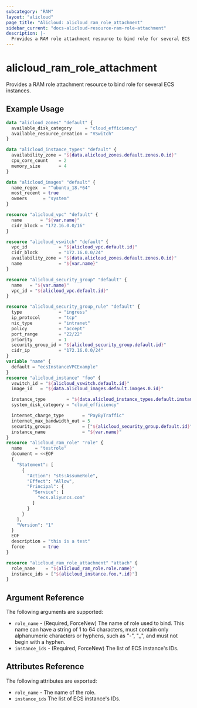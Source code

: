 ```yaml
---
subcategory: "RAM"
layout: "alicloud"
page_title: "Alicloud: alicloud_ram_role_attachment"
sidebar_current: "docs-alicloud-resource-ram-role-attachment"
description: |-
  Provides a RAM role attachment resource to bind role for several ECS instances.
---
```


# alicloud\_ram\_role\_attachment

Provides a RAM role attachment resource to bind role for several ECS instances.

## Example Usage

```terraform
data "alicloud_zones" "default" {
  available_disk_category     = "cloud_efficiency"
  available_resource_creation = "VSwitch"
}

data "alicloud_instance_types" "default" {
  availability_zone = "${data.alicloud_zones.default.zones.0.id}"
  cpu_core_count    = 2
  memory_size       = 4
}

data "alicloud_images" "default" {
  name_regex  = "^ubuntu_18.*64"
  most_recent = true
  owners      = "system"
}

resource "alicloud_vpc" "default" {
  name       = "${var.name}"
  cidr_block = "172.16.0.0/16"
}

resource "alicloud_vswitch" "default" {
  vpc_id            = "${alicloud_vpc.default.id}"
  cidr_block        = "172.16.0.0/24"
  availability_zone = "${data.alicloud_zones.default.zones.0.id}"
  name              = "${var.name}"
}

resource "alicloud_security_group" "default" {
  name   = "${var.name}"
  vpc_id = "${alicloud_vpc.default.id}"
}

resource "alicloud_security_group_rule" "default" {
  type              = "ingress"
  ip_protocol       = "tcp"
  nic_type          = "intranet"
  policy            = "accept"
  port_range        = "22/22"
  priority          = 1
  security_group_id = "${alicloud_security_group.default.id}"
  cidr_ip           = "172.16.0.0/24"
}
variable "name" {
  default = "ecsInstanceVPCExample"
}
resource "alicloud_instance" "foo" {
  vswitch_id = "${alicloud_vswitch.default.id}"
  image_id   = "${data.alicloud_images.default.images.0.id}"

  instance_type        = "${data.alicloud_instance_types.default.instance_types.0.id}"
  system_disk_category = "cloud_efficiency"

  internet_charge_type       = "PayByTraffic"
  internet_max_bandwidth_out = 5
  security_groups            = ["${alicloud_security_group.default.id}"]
  instance_name              = "${var.name}"
}
resource "alicloud_ram_role" "role" {
  name     = "testrole"
  document = <<EOF
  {
    "Statement": [
      {
        "Action": "sts:AssumeRole",
        "Effect": "Allow",
        "Principal": {
          "Service": [
            "ecs.aliyuncs.com"
          ]
        }
      }
    ],
    "Version": "1"
  }
  EOF
  description = "this is a test"
  force       = true
}

resource "alicloud_ram_role_attachment" "attach" {
  role_name    = "${alicloud_ram_role.role.name}"
  instance_ids = ["${alicloud_instance.foo.*.id}"]
}
```

## Argument Reference

The following arguments are supported:

* `role_name` - (Required, ForceNew) The name of role used to bind. This name can have a string of 1 to 64 characters, must contain only alphanumeric characters or hyphens, such as "-", "_", and must not begin with a hyphen.
* `instance_ids` - (Required, ForceNew) The list of ECS instance's IDs.

## Attributes Reference

The following attributes are exported:

* `role_name` - The name of the role.
* `instance_ids` The list of ECS instance's IDs.

